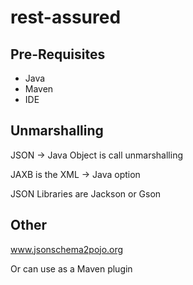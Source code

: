 # rest-assured
## Pre-Requisites
* Java
* Maven
* IDE

## Unmarshalling
JSON -> Java Object is call unmarshalling

JAXB is the XML -> Java option

JSON Libraries are Jackson or Gson

## Other
www.jsonschema2pojo.org

Or can use as a Maven plugin
